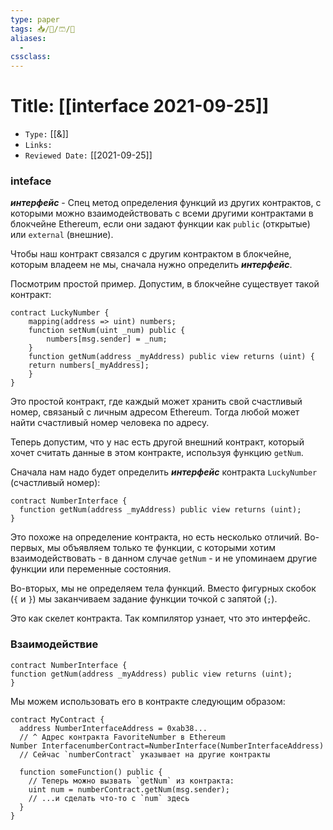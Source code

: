 ```yaml
---
type: paper
tags: 📥️/📜️/🩳/🗿
aliases:
  - 
cssclass: 
---
```




# Title: **[[interface 2021-09-25]]**
- `Type:` [[&]]
- `Links:`
- `Reviewed Date:` [[2021-09-25]]




### inteface
**_интерфейс_** - Спец метод определения функций из других контрактов, с которыми можно взаимодействовать с всеми другими контрактами в блокчейне Ethereum, если они задают функции как `public` (открытые) или `external` (внешние).

Чтобы наш контракт связался с другим контрактом в блокчейне, которым владеем не мы, сначала нужно определить **_интерфейс_**.

Посмотрим простой пример. Допустим, в блокчейне существует такой контракт:
```
contract LuckyNumber {
	mapping(address => uint) numbers; 
	function setNum(uint _num) public { 
		numbers[msg.sender] = _num; 
	} 
	function getNum(address _myAddress) public view returns (uint) {
	return numbers[_myAddress]; 
	}
}
```

Это простой контракт, где каждый может хранить свой счастливый номер, связаный с личным адресом Ethereum. Тогда любой может найти счастливый номер человека по адресу.

Теперь допустим, что у нас есть другой внешний контракт, который хочет считать данные в этом контракте, используя функцию `getNum`.

Сначала нам надо будет определить **_интерфейс_** контракта `LuckyNumber` (счастливый номер):

```
contract NumberInterface {
  function getNum(address _myAddress) public view returns (uint);
}
```

Это похоже на определение контракта, но есть несколько отличий. Во-первых, мы объявляем только те функции, с которыми хотим взаимодействовать - в данном случае `getNum` - и не упоминаем другие функции или переменные состояния.

Во-вторых, мы не определяем тела функций. Вместо фигурных скобок (`{` и `}`) мы заканчиваем задание функции точкой с запятой (`;`).

Это как скелет контракта. Так компилятор узнает, что это интерфейс.


### Взаимодействие 
```
contract NumberInterface {
function getNum(address _myAddress) public view returns (uint); 
}
```

Мы можем использовать его в контракте следующим образом:

```
contract MyContract {
  address NumberInterfaceAddress = 0xab38... 
  // ^ Адрес контракта FavoriteNumber в Ethereum
Number InterfacenumberContract=NumberInterface(NumberInterfaceAddress)
  // Сейчас `numberContract` указывает на другие контракты

  function someFunction() public {
    // Теперь можно вызвать `getNum` из контракта:
    uint num = numberContract.getNum(msg.sender);
    // ...и сделать что-то с `num` здесь
  }
}
```